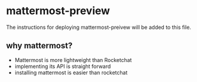 # mattermost-preview

The instructions for deploying mattermost-preivew will be added to this file.

## why mattermost?

 - Mattermost is more lightweight than Rocketchat
 - implementing its API is straight forward
 - installing mattermost is easier than rocketchat
